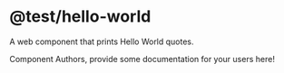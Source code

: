 @test/hello-world
===============================================
A web component that prints Hello World quotes.

Component Authors, provide some documentation for your users here!
